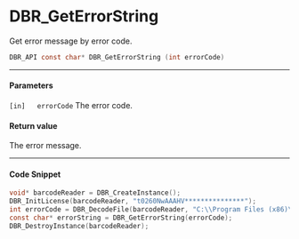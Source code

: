 
# DBR_GetErrorString
Get error message by error code.

```c
DBR_API const char* DBR_GetErrorString (int errorCode)	
```   

---
   
#### Parameters
`[in]	errorCode` The error code.
 

#### Return value
The error message.

---

#### Code Snippet
```c
void* barcodeReader = DBR_CreateInstance();
DBR_InitLicense(barcodeReader, "t0260NwAAAHV***************");
int errorCode = DBR_DecodeFile(barcodeReader, "C:\\Program Files (x86)\\Dynamsoft\\{Version number}\\Images\\AllSupportedBarcodeTypes.tif", "");
const char* errorString = DBR_GetErrorString(errorCode);
DBR_DestroyInstance(barcodeReader);
```


